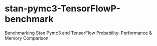 # stan-pymc3-TensorFlowP-benchmark
Benchmarking Stan Pymc3 and TensorFlow Probability: Performance &amp; Memory Comparison
